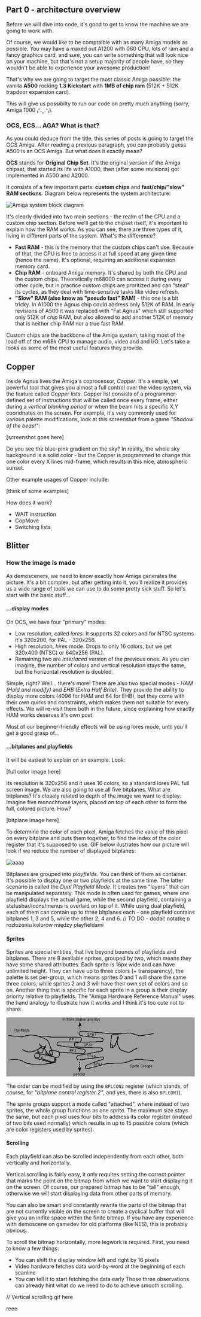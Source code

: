 
## Part 0 - architecture overview

Before we will dive into code, it's good to get to know the machine we are going to work with.

Of course, we would like to be comptaible with as many Amiga models as possible. *You* may have a maxed out A1200 with 060 CPU, lots of ram and a fancy graphics card, and sure, you can write something that will look nice on your machine, but that's not a setup majority of people have, so they wouldn't be able to experience your awesome production!

That's why we are going to target the most classic Amiga possible: the vanilla **A500** rocking **1.3 Kickstart** with **1MB of chip ram** (512K + 512K trapdoor expansion card).

This will give us possibilty to run our code on pretty much anything 
(sorry, Amiga 1000 ₍ᐢ.‸.ᐢ₎).

### OCS, ECS... AGA? What is that?
As you could deduce from the title, this series of posts is going to target the OCS Amiga. After reading a previous paragraph, you can probably
guess A500 is an OCS Amiga. But what does it exactly mean?

**OCS** stands for **Original Chip Set**. It's the original version of the Amiga chipset, that started its life with A1000, then (after some revisions) got implemented in A500 and A2000. 

It consists of a few important parts: **custom chips** and **fast/chip/"slow" RAM sections**. Diagram below represents the system architecture:



![Amiga system block diagram](diagram.gif)

It's clearly divided into two main sections - the realm of the CPU and a custom chip section. Before we'll get to the chipset itself, it's important to explain how the RAM works. As you can see, there are three types of it, living in different parts of the system. What's the difference?
- **Fast RAM** - this is the memory that the custom chips can't use. Because of that, the CPU is free to access it at full speed at any given time (hence the name). It's optional, requiring an additional expansion memory card.
- **Chip RAM** - onboard Amiga memory. It's shared by both the CPU and the custom chips. Theoretically m68000 can access it during every other cycle, but in practice custom chips are proritized and can "steal" its cycles, as they deal with time-sensitive tasks like video refresh.
- **"Slow" RAM (also know as "pseudo fast" RAM)** - this one is a bit tricky. In A1000 the Agnus chip could address only 512K of RAM. In early revisions of A500 it was replaced with "Fat Agnus" which still supported only 512K of *chip* RAM, but also allowed to add another 512K of memory that is neither chip RAM nor a true fast RAM.  

Custom chips are the backbone of the Amiga system, taking most of the load off of the m68k CPU to manage audio, video and and I/O. 
Let's take a looks as some of the most useful features they provide.

## Copper

Inside Agnus lives the Amiga's coprocessor, *Copper*.  It's a simple, yet powerful tool that gives you almost a full control over the video system, via the feature called *Copper lists*. 
Copper list consists of a programmer-defined set of instructions that will be called once every frame, either during a *vertical blanking period* or when the beam hits a specific X,Y cooridnates on the screen. 
For example, it's very commonly used for various palette modifications, look at this screenshot from a game *"Shadow of the beast"*:

[screenshot goes here]

Do you see the blue-pink gradient on the sky? In reality, the whole sky background is a solid color - but the Copper is programmed to change this one color every X lines mid-frame, which results in this nice, atmospheric sunset. 

Other example usages of Copper include:

[think of some examples]

How does it work?
- WAIT instruction
- CopMove
- Switching lists 

## Blitter




### How the image is made
As demosceners, we need to know exactly how Amiga generates the picture. It's a bit complex, but after getting into it, you'll realize it 
provides us a wide range of tools we can use to do some pretty sick stuff. So let's start with the basic stuff...

#### ...display modes 
On OCS, we have four "primary" modes:

- Low resolution, called *lores*. It supports 32 colors and for NTSC systems it's 320x200, for PAL - 320x256.
- High resolution, *hires* mode. Drops to only 16 colors, but we get 320x400 (NTSC) or 640x256 (PAL).
- Remaining two are *interlaced* version of the previous ones. As you can imagine, the number of colors and vertical resolution stays the same, but the horizontal resolution is doubled.

Simple, right? Well... there's more! There are also two special modes - *HAM (Hold and modify)* and *EHB (Extra Half Brite)*. They provide the ability to display more colors (4096 for HAM and 64 for EHB), but they come with their own quirks and constraints, which makes them not suitable
for every effects. We will re-visit them both in the future, since explaining how exactly HAM works deserves it's own post.

Most of our beginner-friendly effects will be using lores mode, until you'll get a good grasp of...

#### ...bitplanes and playfields
It will be easiest to explain on an example. Look:

[full color image here]

Its resolution is 320x256 and it uses 16 colors, so a standard lores PAL full screen image. We are also going to use all five bitplanes. What are bitplanes? It's closely related to depth of the image we want to display. Imagine five monochrome layers, placed on top of each other to form the full, colored picture. How?

[bitplane image here]

To determine the color of each pixel, Amiga fetches the value of this pixel on every bitplane and puts them together, to find the index of the color register that it's supposed to use. GIF below ilustrates how our picture will look if we reduce the number of displayed bitplanes:

![aaaa](bitplanes.gif)

Bitplanes are grouped into *playfields*. You can think of them as container. It's possible to display one or two playfields at the same time. The latter scenario is called the *Dual Playfield Mode*.
It creates two "layers" that can be manipulated separately. This mode is often used for games, where one playfield displays the actual game, while the second playfield, containing a statusbar/icons/menus is overlaid on top of it.
While using dual playfield, each of them can contain up to three bitplanes each - one playfield contains bitplanes 1, 3 and 5, while the other 2, 4 and 6. 
// TO DO - dodać notatkę o rozłożeniu kolorów między playfieldami

#### Sprites
Sprites are special entities, that live beyond bounds of playfields and bitplanes. There are 8 available sprites, grouped by two, which means they have some shared attributtes. 
Each sprite is 16px wide and can have unlimited height. They can have up to three colors (+ transparency), the palette is set per-group, which means sprites 0 and 1 will share the same three colors,
while sprites 2 and 3 will have their own set of colors and so on. 
Another thing that is specific for each sprite in a group is their display priority relative to playfields. The "Amiga Hardware Reference Manual" uses the hand analogy to illustrate how it works and I think
it's too cute not to share:

![sprite priority hand image here](./assets/video_priority.gif)

The order can be modified by using the <code>BPLCON2</code> register (which stands, of course, for _"bitplane control register 2"_, and yes, there is also <code>BPLCON1</code>).

The sprite groups support a mode called "attached", where instead of two sprites, the whole group functions as one sprite. The maximum size stays the same, but each pixel uses four bits to address its color register 
(instead of two bits used normally) which results in up to 15 possible colors (which are color registers used by sprites).


#### Scrolling
Each playfield can also be scrolled independently from each other, both vertically and horizontally. 

Vertical scrolling is fairly easy, it only requires setting the correct pointer that marks the point on the bitmap from which we want to start displaying it on the screen. Of course, our prepared bitmap
has to be "tall" enough, otherwise we will start displaying data from other parts of memory. 

You can also be smart and constantly rewrite the parts of the bitmap that are not currently visible on the screen to create a cyclical buffer that will give you an inifite space within the finite bitmap. If you have
any experience with demoscene on gamedev for old platforms (like NES), this is probably obvious.

To scroll the bitmap horizontally, more legwork is required. First, you need to know a few things:
- You can shift the display window left and right by 16 pixels
- Video hardware fetches data word-by-word at the beginning of each scanline
- You can tell it to start fetching the data early
Those three observations can already hint what do we need to do to achieve smooth scrolling.

// Vertical scrolling gif here


<div>
reee
</div>



